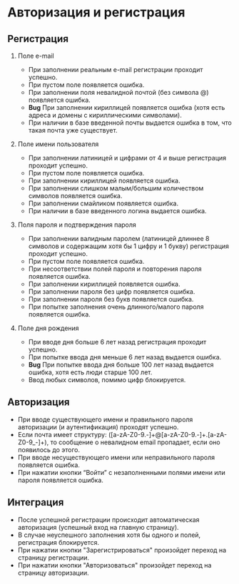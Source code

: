 # Авторизация и регистрация

## Регистрация

1. Поле e-mail
    * При заполнении реальным e-mail регистрации проходит успешно.
    * При пустом поле появляется ошибка.
    * При заполнении поля невалидной почтой (без символа @) появляется ошибка.
    * __Bug__ При заполнении кириллицей появляется ошибка (хотя есть адреса и домены с кириллическими символами).
    * При наличии в базе введенной почты выдается ошибка в том, что такая почта уже существует.

1. Поле имени пользователя
    * При заполнении латиницей и цифрами от 4 и выше регистрация проходит успешно.
    * При пустом поле появляется ошибка.
    * При заполнении кириллицей появляется ошибка.
    * При заполнении слишком малым/большим количеством символов появляется ошибка.
    * При заполнении смайликом появляется ошибка.
    * При наличии в базе введенного логина выдается ошибка.

1. Поля пароля и подтверждения пароля
    * При заполнении валидным паролем (латиницей длиннее 8 символов и содержащим хотя бы 1 цифру и 1 букву) регистрация проходит успешно.
    * При пустом поле появляется ошибка.
    * При несоответствии полей пароля и повторения пароля появляется ошибка.
    * При заполнении кириллицей появляется ошибка.
    * При заполнении пароля без цифр появляется ошибка.
    * При заполнении пароля без букв появляется ошибка.
    * При попытке заполнения очень длинного/малого пароля появляется ошибка.

1. Поле дня рождения
    * При вводе дня больше 6 лет назад регистрация проходит успешно.
    * При попытке ввода дня меньше 6 лет назад выдается ошибка.
    * __Bug__ При попытке ввода дня больше 100 лет назад выдается ошибка, хотя есть люди старше 100 лет.
    * Ввод любых символов, помимо цифр блокируется.

## Авторизация

* При вводе существующего имени и правильного пароля авторизации (и аутентификация) проходят успешно.
* Если почта имеет структуру: ([a-zA-Z0-9.-]+@[a-zA-Z0-9.-]+.[a-zA-Z0-9_-]+), то сообщение о невалидном email пропадает, если оно появилось до этого.
* При вводе несуществующего имени или неправильного пароля  появляется ошибка.
* При нажатии кнопки “Войти” с незаполненными полями имени или пароля появляется ошибка.

## Интеграция

* После успешной регистрации происходит автоматическая авторизация (успешный вход на главную страницу).
* В случае неуспешного заполнения хотя бы одного и полей, регистрация блокируется.
* При нажатии кнопки "Зарегистрироваться" произойдет переход на страницу регистрации.
* При нажатии кнопки "Авторизоваться" произойдет переход на страницу авторизации.
